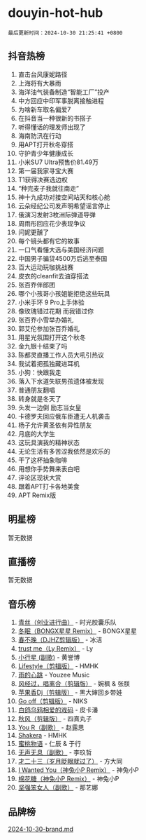 # douyin-hot-hub

`最后更新时间：2024-10-30 21:25:41 +0800`

## 抖音热榜

1. 直击台风康妮路径
1. 上海将有大暴雨
1. 海洋油气装备制造“智能工厂”投产
1. 中方回应中印军事脱离接触进程
1. 为啥新车取名偏爱7
1. 在抖音当一种很新的书搭子
1. 听得懂话的理发师出现了
1. 海南防汛在行动
1. 用APT打开秋冬穿搭
1. 守护青少年健康成长
1. 小米SU7 Ultra预售价81.49万
1. 第一届我家寻宝大赛
1. T1获得决赛选边权
1. “种完麦子我就往南走”
1. 神十九成功对接空间站天和核心舱
1. 云朵经纪公司发声明希望谣言停止
1. 俄演习发射3枚洲际弹道导弹
1. 周雨彤回应花少表现争议
1. 闫妮更醺了
1. 每个镜头都有它的故事
1. 一口气看懂大选与美国经济问题
1. 中国男子骗贷4500万后逃至泰国
1. 百大运动玩咖挑战赛
1. 皮衣的cleanfit去油穿搭法
1. 张百乔伴郎团
1. 哪个小孩哥小孩姐能拒绝这些玩具
1. 小米手环 9 Pro上手体验
1. 像玫瑰错过花期 而我错过你
1. 张百乔小雪举办婚礼
1. 郭艾伦参加张百乔婚礼
1. 用星光氛围打开这个秋冬
1. 金九银十结束了吗
1. 陈都灵直播工作人员大吼引热议
1. 我试着把孤独藏进耳机
1. 小狗：快跟我走
1. 落入下水道失联男孩遗体被发现
1. 普通朋友翻唱
1. 转身就是冬天了
1. 头发一边倒 励志当女皇
1. 卡德罗夫回应俄车臣遭无人机袭击
1. 杨子允许黄圣依有异性朋友
1. 月底的大学生
1. 这玩具演我的精神状态
1. 无论生活有多苦涩我依然是欢乐的
1. 干了这杯抽象咖啡
1. 用想你手势舞来表白吧
1. 评论区现状大赏
1. 跟着APT打卡各地美食
1. APT Remix版

## 明星榜

暂无数据

## 直播榜

暂无数据

## 音乐榜

1. [青丝（创业进行曲）](https://sf3-cdn-tos.douyinstatic.com/obj/tos-cn-ve-2774/ooYARJB5iBRNhCOkDsS3BAKW91CIMoQfwzwKLi) - 时光胶囊乐队
1. [冬眠（BONGX星星 Remix）](https://sf5-hl-cdn-tos.douyinstatic.com/obj/tos-cn-ve-2774/oMCfFFoE3LwQ7agAgOIG4ieExqkeAsxNBEkLdz) - BONGX星星
1. [春不晚（DJHZ剪辑版）](https://sf5-hl-cdn-tos.douyinstatic.com/obj/tos-cn-ve-2774/osEZa7YZ6wNo9QDABgfGFaCQKRQTNafsBJDnKt) - 冰洁
1. [trust me（Ly Remix）](https://sf3-cdn-tos.douyinstatic.com/obj/tos-cn-ve-2774/oUo1M8fz5AfmMSExABQQKFE0eCMWgsiccfqrMA) - Ly
1. [小行星 (副歌)](https://sf3-cdn-tos.douyinstatic.com/obj/tos-cn-ve-2774/oArWEvgkJwVsB0KMIw6iBsAoHAciIjJqzWeTQr) - 黄誉博
1. [Lifestyle（剪辑版）](https://sf5-hl-cdn-tos.douyinstatic.com/obj/tos-cn-ve-2774/owfqGgjwG3V5lCLaAIezFMeg3LtuKNBaZKgzPV) - HMHK
1. [雨的心跳](https://sf3-cdn-tos.douyinstatic.com/obj/tos-cn-ve-2774/o0vI5NZuiJgxWIQQFhXO0RTrsiIAsBSiMIECz) - Youzee Music
1. [风经过，唱离合（剪辑版）](https://sf3-cdn-tos.douyinstatic.com/obj/tos-cn-ve-2774/okllg5DG2MmUF3aiiDfBZx6ZLvfwOTtbCEAHyI) - 婉枫 & 张朕
1. [苹果香Dj（剪辑版）](https://sf5-hl-cdn-tos.douyinstatic.com/obj/tos-cn-ve-2774/oEeIEQbYGAOspCTRAIeYF4Ok8LgZ8NBaRe4ztR) - 黑大婶回乡带娃
1. [Go off（剪辑版）](https://sf5-hl-cdn-tos.douyinstatic.com/obj/tos-cn-ve-2774/oYLJZTCGnIQBt2BsMBCFksOEMnDQesCr2gfZ7N) - NIKS
1. [白鸽乌鸦相爱的戏码](https://sf5-hl-cdn-tos.douyinstatic.com/obj/tos-cn-ve-2774/oMVVEf6eDAOmFtNtCsEqKpIorBDM8Nkg6TZRqC) - 皮卡潘
1. [秋风（剪辑版）](https://sf3-cdn-tos.douyinstatic.com/obj/tos-cn-ve-2774/ocGaU84LfAfzMd2wbXdQFpCGhBiXg82JNMRRie) - 四熹丸子
1. [You R（副歌）](https://sf5-hl-cdn-tos.douyinstatic.com/obj/tos-cn-ve-2774/oc0MZn9aEfLkCFLIxKQQcgBjS9mBBuDttYPfZ1) - 赵露思
1. [Shakera](https://sf3-cdn-tos.douyinstatic.com/obj/tos-cn-ve-2774/ocKtEBgQ8FiQCBDf3nj9Z9gEGEQ4fAZDYEocLY) - HMHK
1. [蜜桃物语](https://sf5-hl-cdn-tos.douyinstatic.com/obj/tos-cn-ve-2774/oIhOSCZtIACtYU4XQkngiW9kCBfVD1Fz9IYeqL) - 仁辰 & 于行
1. [无声无息（副歌）](https://sf5-hl-cdn-tos.douyinstatic.com/obj/tos-cn-ve-2774/osmzBBdYMBoz2NHW7AYiZEErnITswCiYzuA3Nf) - 李玖哲
1. [才二十三（岁月眨眼就过了）](https://sf5-hl-cdn-tos.douyinstatic.com/obj/tos-cn-ve-2774/oYAvkTrUXEBMWYUbL3nl8i01MJ5skiIZASC2H) - 方大同
1. [I Wanted You（神兔小P Remix）](https://sf5-hl-cdn-tos.douyinstatic.com/obj/tos-cn-ve-2774/o4CAubmDQdZeEkstFnCvKIMDag8D2BSBOjfNuh) - 神兔小P
1. [棉花糖（神兔小P Remix）](https://sf5-hl-cdn-tos.douyinstatic.com/obj/tos-cn-ve-2774/o0pEDf1GaEfEYJ1FbgOAFCITQ1zeFD3kgBWGcG) - 神兔小P
1. [坚强笨女人（副歌）](https://sf3-cdn-tos.douyinstatic.com/obj/tos-cn-ve-2774/ospNInQiZvGWyBVg5zkNsAMct5uJIg1CrZiPL) - 那艺娜

## 品牌榜

[2024-10-30-brand.md](2024-10-30-brand.md)
